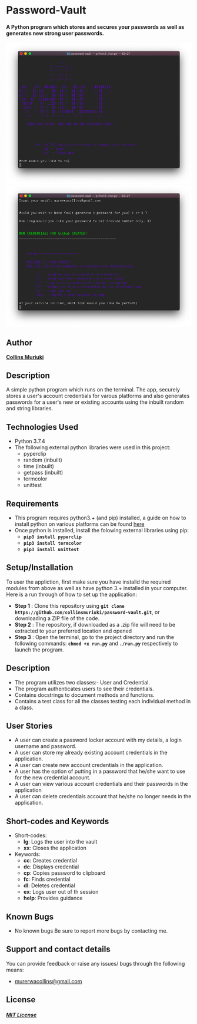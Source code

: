 # Password-Vault
####  A Python program which stores and secures your passwords as well as generates new strong user passwords.
![alt text](images/scr2.jpg)
![alt text](images/scr1.jpg)

## Author
[**Collins Muriuki**](https://github.com/collinsmuriuki)

## Description
A simple python program which runs on the terminal. The app, securely stores a user's account credentials for varous platforms and also generates passwords for a user's new or existing accounts using the inbuilt random and string libraries.

## Technologies Used
* Python 3.7.4
* The following external python libraries were used in this project:
    * pyperclip
    * random (inbuilt)
    * time (inbuilt)
    * getpass (inbuilt)
    * termcolor
    * unittest

## Requirements
* This program requires python3.+ (and pip) installed, a guide on how to install python on various platforms can be found [here](https://www.python.org/)
* Once python is installed, install the folowing external libraries using pip:
    * **`pip3 install pyperclip`**
    * **`pip3 install termcolor`**
    * **`pip3 install unittest`**

## Setup/Installation
To user the appliction, first make sure you have installd the required modules from above as well as have python 3.+ installed in your computer.
Here is a run through of how to set up the application:
* **Step 1** : Clone this repository using **`git clone https://github.com/collinsmuriuki/password-vault.git`**, or downloading a ZIP file of the code.
* **Step 2** : The repository, if downloaded as a .zip file will need to be extracted to your preferred location and opened
* **Step 3** : Open the terminal, go to the project directory and run the following commands: **`chmod +x run.py`** and **`./run.py`** respectively to launch the program.

## Description
* The program utilizes two classes:- User and Credential.
* The program authenticates users to see their credentials.
* Contains docstrings to document methods and functions.
* Contains a test class for all the classes testing each individual method in a class.

## User Stories
* A user can create a password locker account with my details, a login username and password.
* A user can store my already existing account credentials in the application.
* A user can create new account credentials in the application.
* A user has the option of putting in a password that he/she want to use for the new credential account.
* A user can view various account credentials and their passwords in the application
* A user can delete credentials account that he/she no longer needs in the application.

## Short-codes and Keywords
* Short-codes:
    * **lg**: Logs the user into the vault
    * **xx**: Closes the application
* Keywords:
    * **cc**: Creates credential
    * **dc**: Displays credential
    * **cp**: Copies password to clipboard
    * **fc**: Finds credential
    * **dl**: Deletes credential
    * **ex**: Logs user out of th session
    * **help**: Provides guidance

## Known Bugs
* No known bugs
Be sure to report more bugs by contacting me.

## Support and contact details
You can provide feedback or raise any issues/ bugs through the following means:
* murerwacollins@gmail.com

## License
#### [*MIT License*](LICENSE)

